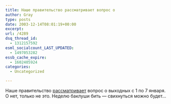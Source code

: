 ```yaml
---
title: Наше правительство рассматривает вопрос о
author: Gray
type: posts
date: 2003-12-14T08:01:19+00:00
excerpt:
url: /4289
dsq_thread_id:
  - 1312157592
esml_socialcount_LAST_UPDATED:
  - 1497053282
essb_cache_expire:
  - 1602405924
categories:
  - Uncategorized

---
```








Наше правительство <a href="http://www.korrespondent.net/main/85019/" target="_blank">рассматривает</a> вопрос о выходных с 1 по 7 января.  
О нет, только не это. Неделю баклуши бить &#8212; свихнуться можно будет&#8230;
